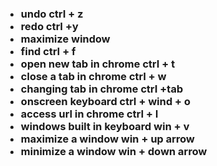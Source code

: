 <!DOCTYPE html>
<html lang="en">
<head>
    <meta charset="UTF-8">
    <meta name="viewport" content="width=device-width, initial-scale=1.0">
</head>
<body>
    <keyboard-shortcut>
        <h3>
        <ul>
            <li>
            undo ctrl + z
            </li>
            <li>
        redo ctrl +y
            </li>
            <li>
        maximize window 
            </li>
            <li>
        find ctrl + f
            </li>
            <li>                
        open new tab in chrome ctrl + t
            </li>
            <li>
        close a tab in chrome ctrl + w
            </li>
            <li>
        changing tab in chrome ctrl +tab 
            </li>
            <li>       
        onscreen keyboard ctrl + wind + o
            </li>
            <li>
            access url in chrome ctrl + l
            </li>
            <li>
        windows built in keyboard win + v
            </li>
            <li>
                maximize a window win + up arrow
            </li>
            <li>
                minimize a window win + down arrow
            </li>
        </ul>
    </h3>
     </keyboard-shortcut>
</body>
</html>
